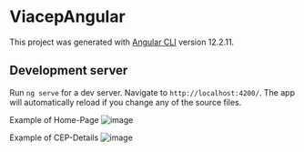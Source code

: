 # ViacepAngular

This project was generated with [Angular CLI](https://github.com/angular/angular-cli) version 12.2.11.

## Development server

Run `ng serve` for a dev server. Navigate to `http://localhost:4200/`. The app will automatically reload if you change any of the source files.



Example of Home-Page
![image](https://user-images.githubusercontent.com/81599269/140768177-3f99905e-a31a-4041-8780-d1158e735f3e.png)

Example of CEP-Details
![image](https://user-images.githubusercontent.com/81599269/140768212-6e599be5-c028-48dd-951d-f185747107ea.png)

